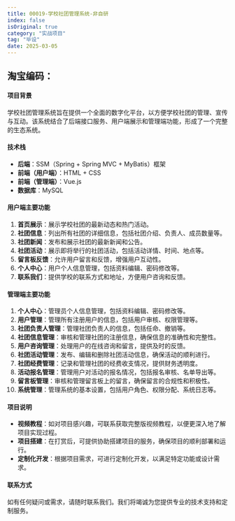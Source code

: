 ```yaml
---
title: 00019-学校社团管理系统-非自研
index: false
isOriginal: true
category: "实战项目"
tag: "毕设"
date: 2025-03-05
---
```


## 淘宝编码： 

#### 项目背景
学校社团管理系统旨在提供一个全面的数字化平台，以方便学校社团的管理、宣传与互动。该系统结合了后端接口服务、用户端展示和管理端功能，形成了一个完整的生态系统。

#### 技术栈
- **后端**：SSM（Spring + Spring MVC + MyBatis）框架
- **前端（用户端）**：HTML + CSS
- **前端（管理端）**：Vue.js
- **数据库**：MySQL

#### 用户端主要功能
1. **首页展示**：展示学校社团的最新动态和热门活动。
2. **社团信息**：列出所有社团的详细信息，包括社团介绍、负责人、成员数量等。
3. **社团新闻**：发布和展示社团的最新新闻和公告。
4. **社团活动**：展示即将举行的社团活动，包括活动详情、时间、地点等。
5. **留言板反馈**：允许用户留言和反馈，增强用户互动性。
6. **个人中心**：用户个人信息管理，包括资料编辑、密码修改等。
7. **联系我们**：提供学校的联系方式和地址，方便用户咨询和反馈。

#### 管理端主要功能
1. **个人中心**：管理员个人信息管理，包括资料编辑、密码修改等。
2. **用户管理**：管理所有注册用户的信息，包括用户审核、权限管理等。
3. **社团负责人管理**：管理社团负责人的信息，包括任命、撤销等。
4. **社团信息管理**：审核和管理社团的注册信息，确保信息的准确性和完整性。
5. **用户咨询管理**：处理用户的在线咨询和留言，提供及时的反馈。
6. **社团活动管理**：发布、编辑和删除社团活动信息，确保活动的顺利进行。
7. **社团经费管理**：记录和管理社团的经费收支情况，提供财务透明度。
8. **活动报名管理**：管理用户对活动的报名情况，包括报名审核、名单导出等。
9. **留言板管理**：审核和管理留言板上的留言，确保留言的合规性和积极性。
10. **系统管理**：管理系统的基本设置，包括用户角色、权限分配、系统日志等。

#### 项目说明
- **视频教程**：如对项目感兴趣，可联系获取完整版视频教程，以便更深入地了解项目实现过程。
- **项目搭建**：在打赏后，可提供协助搭建项目的服务，确保项目的顺利部署和运行。
- **定制化开发**：根据项目需求，可进行定制化开发，以满足特定功能或设计需求。

#### 联系方式
如有任何疑问或需求，请随时联系我们。我们将竭诚为您提供专业的技术支持和定制服务。
